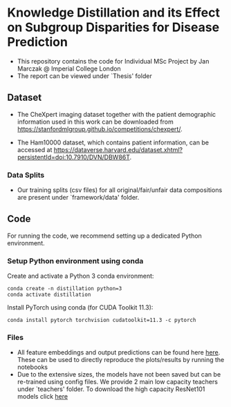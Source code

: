 # Knowledge Distillation and its Effect on Subgroup Disparities for Disease Prediction
- This repository contains the code for Individual MSc Project by Jan Marczak @ Imperial College London
- The report can be viewed under `Thesis' folder

## Dataset
- The CheXpert imaging dataset together with the patient demographic information used in this work can be downloaded from https://stanfordmlgroup.github.io/competitions/chexpert/.

- The Ham10000 dataset, which contains patient information, can be accessed at https://dataverse.harvard.edu/dataset.xhtml?persistentId=doi:10.7910/DVN/DBW86T.

### Data Splits
- Our training splits (csv files) for all original/fair/unfair data compositions are present under `framework/data' folder.
  

## Code

For running the code, we recommend setting up a dedicated Python environment.

### Setup Python environment using conda

Create and activate a Python 3 conda environment:

````
conda create -n distillation python=3
conda activate distillation
````

Install PyTorch using conda (for CUDA Toolkit 11.3):

````
conda install pytorch torchvision cudatoolkit=11.3 -c pytorch
````

### Files

- All feature embeddings and output predictions can be found here [here](). These can be used to directly reproduce the plots/results by running the notebooks
- Due to the extensive sizes, the models have not been saved but can be re-trained using config files. We provide 2 main low capacity teachers under `teachers' folder. To download the high capacity ResNet101 models click [here]([https://www.google.com](https://drive.google.com/drive/folders/10cqT0hQcW6s-nVRoI6XSZk5Iarx1urYl?usp=sharing)https://drive.google.com/drive/folders/10cqT0hQcW6s-nVRoI6XSZk5Iarx1urYl?usp=sharing)
